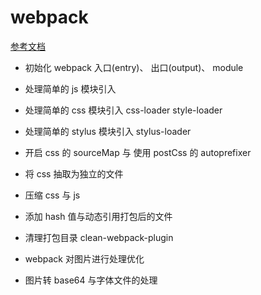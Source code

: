 # webpack 
 
 [参考文档](https://github.com/pingan8787/Leo-JavaScript/blob/master/Cute-Webpack/introduction/README.md)

- 初始化 webpack 
    入口(entry)、 出口(output)、 module
- 处理简单的 js 模块引入
    
- 处理简单的 css 模块引入 
        css-loader
        style-loader 
- 处理简单的 stylus 模块引入
        stylus-loader 
        
- 开启 css 的 sourceMap 与 使用 postCss 的 autoprefixer
- 将 css 抽取为独立的文件
- 压缩 css 与 js
- 添加 hash 值与动态引用打包后的文件 
- 清理打包目录 clean-webpack-plugin
- webpack 对图片进行处理优化
- 图片转 base64 与字体文件的处理